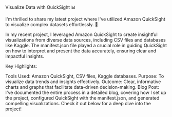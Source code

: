 Visualize Data with QuickSight 📊

I'm thrilled to share my latest project where I've utilized Amazon QuickSight to visualize complex datasets effortlessly. 🚀

In my recent project, I leveraged Amazon QuickSight to create insightful visualizations from diverse data sources, including CSV files and databases like Kaggle. The manifest.json file played a crucial role in guiding QuickSight on how to interpret and present the data accurately, ensuring clear and impactful insights.

Key Highlights:

Tools Used: Amazon QuickSight, CSV files, Kaggle databases.
Purpose: To visualize data trends and insights effectively.
Outcome: Clear, informative charts and graphs that facilitate data-driven decision-making.
Blog Post: I've documented the entire process in a detailed blog, covering how I set up the project, configured QuickSight with the manifest.json, and generated compelling visualizations. Check it out below for a deep dive into the project!
